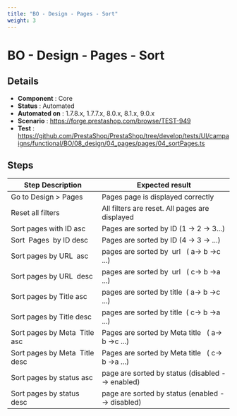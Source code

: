 ```yaml
---
title: "BO - Design - Pages - Sort"
weight: 3
---
```


# BO - Design - Pages - Sort
## Details
* **Component** : Core
* **Status** : Automated
* **Automated on** : 1.7.8.x, 1.7.7.x, 8.0.x, 8.1.x, 9.0.x
* **Scenario** : https://forge.prestashop.com/browse/TEST-949
* **Test** : https://github.com/PrestaShop/PrestaShop/tree/develop/tests/UI/campaigns/functional/BO/08_design/04_pages/pages/04_sortPages.ts

## Steps
| Step Description | Expected result |
| ----- | ----- |
| Go to Design > Pages | Pages page is displayed correctly |
| Reset all filters | All filters are reset. All pages are displayed |
| Sort pages with ID asc | Pages are sorted by ID (1 -> 2 -> 3...) |
| Sort  Pages  by ID desc | Pages are sorted by ID (4 -> 3 -> ...) |
| Sort pages by URL  asc | pages are sorted by  url   ( a-> b ->c ...) |
| Sort pages by URL  desc | pages are sorted by  url   ( c-> b ->a ...) |
| Sort pages by Title asc | pages are sorted by title  ( a-> b ->c ...) |
| Sort pages by Title desc | pages are sorted by title  ( c-> b ->a ...) |
| Sort pages by Meta  Title asc | Pages are sorted by Meta title   ( a-> b ->c ...) |
| Sort pages by Meta  Title desc | Pages are sorted by Meta title   ( c-> b ->a ...) |
| Sort pages by status asc | page are sorted by status (disabled --> enabled) |
| Sort pages by status desc | page are sorted by status (enabled --> disabled) |
